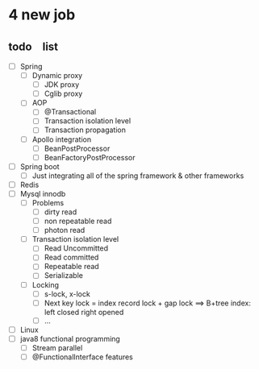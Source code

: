 # 4 new job

## todo　list

- [ ] Spring
    - [ ] Dynamic proxy
        - [ ] JDK proxy
        - [ ] Cglib proxy
    - [ ] AOP
        - [ ] @Transactional
        - [ ] Transaction isolation level
        - [ ] Transaction propagation
    - [ ] Apollo integration
        - [ ] BeanPostProcessor
        - [ ] BeanFactoryPostProcessor
- [ ] Spring boot
    - [ ] Just integrating all of the spring framework & other frameworks
- [ ] Redis
- [ ] Mysql innodb
    - [ ] Problems
        - [ ] dirty read
        - [ ] non repeatable read
        - [ ] photon read
    - [ ] Transaction isolation level
        - [ ] Read Uncommitted
        - [ ] Read committed
        - [ ] Repeatable read
        - [ ] Serializable
    - [ ] Locking
        - [ ] s-lock, x-lock
        - [ ] Next key lock = index record lock + gap lock ==> B+tree index: left closed right opened
        - [ ] ...
- [ ] Linux
- [ ] java8 functional programming
    - [ ] Stream parallel
    - [ ] @FunctionalInterface features
